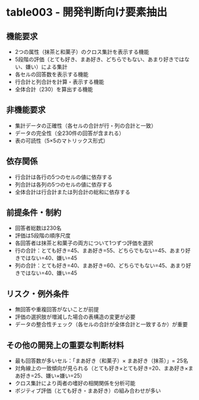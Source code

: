 # table003 - 開発判断向け要素抽出

## 機能要求
- 2つの属性（抹茶と和菓子）のクロス集計を表示する機能
- 5段階の評価（とても好き、まあ好き、どちらでもない、あまり好きではない、嫌い）による集計
- 各セルの回答数を表示する機能
- 行合計と列合計を計算・表示する機能
- 全体合計（230）を算出する機能

## 非機能要求
- 集計データの正確性（各セルの合計が行・列の合計と一致）
- データの完全性（全230件の回答が含まれる）
- 表の可読性（5×5のマトリックス形式）

## 依存関係
- 行合計は各行の5つのセルの値に依存する
- 列合計は各列の5つのセルの値に依存する
- 全体合計は行合計または列合計の総和に依存する

## 前提条件・制約
- 回答者総数は230名
- 評価は5段階の順序尺度
- 各回答者は抹茶と和菓子の両方について1つずつ評価を選択
- 行の合計：とても好き=45、まあ好き=55、どちらでもない=45、あまり好きではない=40、嫌い=45
- 列の合計：とても好き=40、まあ好き=60、どちらでもない=45、あまり好きではない=40、嫌い=45

## リスク・例外条件
- 無回答や重複回答がないことが前提
- 評価の選択肢が増減した場合の表構造の変更が必要
- データの整合性チェック（各セルの合計が全体合計と一致するか）が重要

## その他の開発上の重要な判断材料
- 最も回答数が多いセル：「まあ好き（和菓子）× まあ好き（抹茶）」= 25名
- 対角線上の一致傾向が見られる（とても好き×とても好き=20、まあ好き×まあ好き=25、嫌い×嫌い=25）
- クロス集計により両者の嗜好の相関関係を分析可能
- ポジティブ評価（とても好き・まあ好き）の組み合わせが多い
